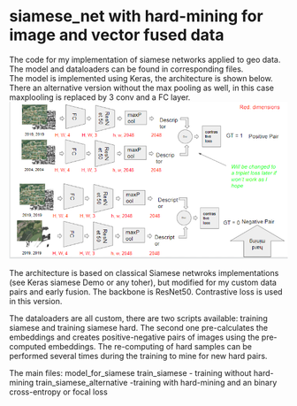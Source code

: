 # siamese_net with hard-mining for image and vector fused data
The code for my implementation of siamese networks applied to geo data. The model and dataloaders can be found in corresponding files.  
The model is implemented using Keras, the architecture is shown below. There an alternative version without the max pooling as well, in this case maxplooling is replaced by 3 conv and a FC layer.
![alt text](https://github.com/margokhokhlova/siamese_net/blob/master/architecture.png)

The architecture is based on classical Siamese netwroks implementations (see Keras siamese Demo or any toher), but modified for my custom data pairs and early fusion. The backbone is ResNet50. Contrastive loss is used in this version.

The dataloaders are all custom, there are two scripts available: training siamese and training siamese hard. The second one pre-calculates the embeddings and creates positive-negative pairs of images using the pre-computed embeddings. The re-computing of hard samples can be performed several times during the training to mine for new hard pairs.

The main files:
model_for_siamese
train_siamese - training without hard-mining
train_siamese_alternative -training with hard-mining and an binary cross-entropy or focal loss
